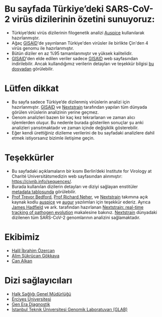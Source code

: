 Bu sayfada Türkiye’deki SARS-CoV-2 virüs dizilerinin özetini sunuyoruz:
=======================================================================

 * Türkiye’deki virüs dizilerinin filogenetik analizi [Auspice](https://github.com/nextstrain/auspice) kullanılarak hazırlanmıştır. 
 * Ağaç [GISAID](https://www.gisaid.org/)'de yayınlanan Türkiye'den virüsler ile birlikte Çin'den 4 virüs genomu ile hazırlanmıştır. 
 * Bütün diziler en az %95 tamamlanmıştır ve yüksek kalitelidir.
 * [GISAID](https://www.gisaid.org/)'den elde edilen veriler sadece [GISAID](https://www.gisaid.org/) web sayfasından indirilebilir. Ancak kullandığımız verilerin detayları ve teşekkür bilgisi [bu dosyadan](https://github.com/BilkentCompGen/tr-covid/blob/master/metadata.tsv) görülebilir. 

Lütfen dikkat
=============

 * Bu sayfa sadece Türkiye’de dizilenmiş virüslerin analizi için hazırlanmıştır. [GISAID](https://www.gisaid.org/) ve [Nextstrain](https://nextstrain.org/ncov) tarafından yapılan tüm dünyada görülen virüslerin analizinin yerine geçmez. 
 * Genom analizleri bazen bir kaç kez tekrarlanan ve zaman alıcı işlemlerden oluşur. Bu nedenle burada gösterilen sonuçlar şu anki analizleri yansıtmaktadır ve zaman içinde değişiklik gösterebilir. 
 * Eğer kendi ürettiğiniz dizileme verilerini de bu sayfadaki analizlere dahil etmek istiyorsanız bizimle iletişime geçin.

Teşekkürler
==========

 * Bu sayfadaki açıklamaların bir kısmı Berlin’deki  Institute for Virology at Charité Universitätsmedizin web sayfasından alınmıştır: https://civnb.info/sequences/.
 * Burada kullanılan dizilerin detayları ve diziyi sağlayan enstitüler [metadata tablosunda](https://github.com/BilkentCompGen/tr-covid/blob/master/metadata.tsv) görülebilir.
 * [Prof Trevor Bedford](https://bedford.io/team/trevor-bedford/), [Prof Richard Neher](https://neherlab.org/richard-neher.html), ve [Nextstrain](https://nextstrain.org/ncov) takımına açık kaynak kodlu [auspice](https://github.com/nextstrain/auspice) ve [augur](https://github.com/nextstrain/augur) yazılımları için teşekkür ederiz. Ayrıca [James Hadfield](https://github.com/jameshadfield) ve ark. tarafından hazırlanan [Nextstrain: real-time tracking of pathogen evolution](https://academic.oup.com/bioinformatics/article/34/23/4121/5001388) makalesine bakınız. [Nextstrain](https://nextstrain.org/ncov) dünyadaki dizilenen tüm SARS-CoV-2 genomlarının analizini sağlamaktadır. 

Ekibimiz
========
 * [Halil İbrahim Özercan](https://www.linkedin.com/in/halilozercan/?originalSubdomain=tr)
 * [Alim Şükrücan Gökkaya](https://alimgokkaya.com/)
 * [Can Alkan](http://cs.bilkent.edu.tr/~calkan/)
 
Dizi sağlayıcıları
==================
 * [Halk Sağlığı Genel Müdürlüğü](https://hsgm.saglik.gov.tr/)
 * [Erciyes Üniversitesi](https://www.erciyes.edu.tr/)
 * [Gen Era Diagnostik](https://www.gen-era.com.tr/)
 * [İstanbul Teknik Üniversitesi Genomik Laboratuvarı (GLAB)](http://glab.info.tr/)

